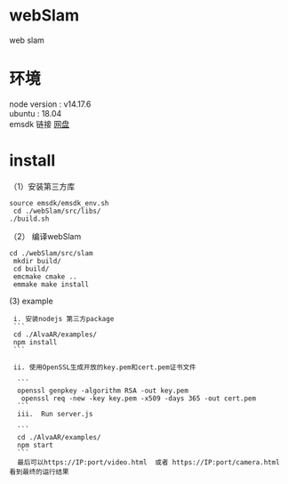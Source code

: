 # webSlam
web slam 
# 环境   
node version :  v14.17.6    
ubuntu : 18.04     
emsdk 链接  [网盘](https://drive.google.com/file/d/1JjnfotmWiNt-fw4nOIpjz39dBkxdEzLA/view?usp=drive_link)     
#  install     
（1）安装第三方库    
```
source emsdk/emsdk_env.sh    
 cd ./webSlam/src/libs/   
./build.sh  
```     
（2） 编译webSlam     

``` 
cd ./webSlam/src/slam   
 mkdir build/   
 cd build/    
 emcmake cmake ..    
 emmake make install  
```
(3)  example    

     i. 安装nodejs 第三方package     
     ```   
     cd ./AlvaAR/examples/   
     npm install    
     ```    
     
     ii. 使用OpenSSL生成开放的key.pem和cert.pem证书文件    
     
      ```   
      openssl genpkey -algorithm RSA -out key.pem      
       openssl req -new -key key.pem -x509 -days 365 -out cert.pem       
      ```    
      iii.  Run server.js   
      
      ```   
      cd ./AlvaAR/examples/     
      npm start  
      ```    
      最后可以https://IP:port/video.html  或者 https://IP:port/camera.html  看到最终的运行结果  
